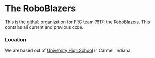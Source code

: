 # The RoboBlazers
This is the github organization for FRC team 7617: the RoboBlazers. This contains all current and previous code. 

### Location
We are based out of [University High School](universityhighschool.org) in Carmel, Indiana. 
